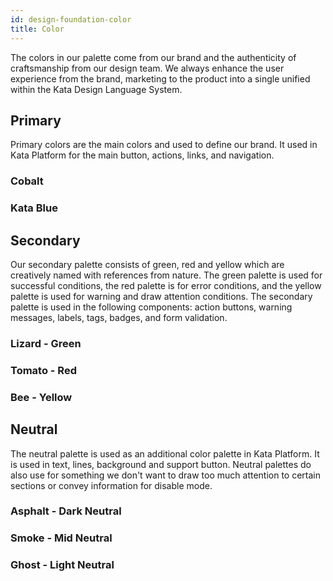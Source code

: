 ```yaml
---
id: design-foundation-color
title: Color
---
```


<text-primary>

The colors in our palette come from our brand and the authenticity of craftsmanship from our design team. We always enhance the user experience from the brand, marketing to the product into a single unified within the Kata Design Language System.

</text-primary>

## Primary

Primary colors are the main colors and used to define our brand. It used in Kata Platform for the main button, actions, links, and navigation.

### Cobalt

<foundation-color-swatch-grid>
  <foundation-color-swatch hexcode="#102a59" name="C03 - cobalt03" subtitle="Dark Cobalt"></foundation-color-swatch>
  <foundation-color-swatch hexcode="#2053af" name="C02 - cobalt02" subtitle="Cobalt"></foundation-color-swatch>
  <foundation-color-swatch hexcode="#5587e0" name="C01 - cobalt01" subtitle="Light Cobalt"></foundation-color-swatch>
</foundation-color-swatch-grid>

### Kata Blue

<foundation-color-swatch-grid>
  <foundation-color-swatch hexcode="#003e80" name="K03 - kata03" subtitle="Dark Kata"></foundation-color-swatch>
  <foundation-color-swatch hexcode="#006fe6" name="K02 - kata02" subtitle="Kata"></foundation-color-swatch>
  <foundation-color-swatch hexcode="#4da3ff" name="K01 - kata01" subtitle="Light Kata"></foundation-color-swatch>
</foundation-color-swatch-grid>

## Secondary

Our secondary palette consists of green, red and yellow which are creatively named with references from nature. The green palette is used for successful conditions, the red palette is for error conditions, and the yellow palette is used for warning and draw attention conditions. The secondary palette is used in the following components: action buttons, warning messages, labels, tags, badges, and form validation.

### Lizard - Green

<foundation-color-swatch-grid>
  <foundation-color-swatch hexcode="#658f3d" name="G03 - green03" subtitle="Green Iguana"></foundation-color-swatch>
  <foundation-color-swatch hexcode="#59a444" name="G02 - green02" subtitle="Chameleon"></foundation-color-swatch>
  <foundation-color-swatch hexcode="#00ea61" name="G01 - green01" subtitle="Gecko"></foundation-color-swatch>
</foundation-color-swatch-grid>

### Tomato - Red

<foundation-color-swatch-grid>
  <foundation-color-swatch hexcode="#af1a16" name="R03 - red03" subtitle="Tomato Ketchup"></foundation-color-swatch>
  <foundation-color-swatch hexcode="#dc211c" name="R02 - red02" subtitle="Fresh Tomato"></foundation-color-swatch>
  <foundation-color-swatch hexcode="#fc6627" name="R01 - red01" subtitle="Cherry Tomato"></foundation-color-swatch>
</foundation-color-swatch-grid>

### Bee - Yellow

<foundation-color-swatch-grid>
  <foundation-color-swatch hexcode="#ebc902" name="Y03 - yellow03" subtitle="Carpenter Bee"></foundation-color-swatch>
  <foundation-color-swatch hexcode="#fde034" name="Y02 - yellow02" subtitle="Bumblebee"></foundation-color-swatch>
  <foundation-color-swatch hexcode="#feef99" name="Y01 - yellow01" subtitle="Honey Bee"></foundation-color-swatch>
</foundation-color-swatch-grid>

## Neutral

The neutral palette is used as an additional color palette in Kata Platform. It is used in text, lines, background and support button. Neutral palettes do also use for something we don't want to draw too much attention to certain sections or convey information for disable mode.

### Asphalt - Dark Neutral

<foundation-color-swatch-grid>
  <foundation-color-swatch hexcode="#2b2f33" name="N09 - neutral09" subtitle="Rainy Asphalt"></foundation-color-swatch>
  <foundation-color-swatch hexcode="#484c4f" name="N08 - neutral08" subtitle="Warm Asphalt"></foundation-color-swatch>
  <foundation-color-swatch hexcode="#676b6d" name="N07 - neutral07" subtitle="Porous Asphalt"></foundation-color-swatch>
</foundation-color-swatch-grid>

### Smoke - Mid Neutral

<foundation-color-swatch-grid>
  <foundation-color-swatch hexcode="#949a9d" name="N06 - neutral06" subtitle="Wildfire Smoke"></foundation-color-swatch>
  <foundation-color-swatch hexcode="#c2c7c8" name="N05 - neutral05" subtitle="Gas Smoke"></foundation-color-swatch>
  <foundation-color-swatch hexcode="#e2e6e8" name="N04 - neutral04" subtitle="Vape Smoke"></foundation-color-swatch>
</foundation-color-swatch-grid>

### Ghost - Light Neutral

<foundation-color-swatch-grid>
  <foundation-color-swatch hexcode="#edf1f2" name="N03 - neutral03" subtitle="Spooky Ghost"></foundation-color-swatch>
  <foundation-color-swatch hexcode="#f6f7f8" name="N02 - neutral02" subtitle="Kaonashi"></foundation-color-swatch>
  <foundation-color-swatch hexcode="#ffffff" name="N01 - neutral01" subtitle="Casper"></foundation-color-swatch>
</foundation-color-swatch-grid>
